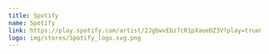 ```yaml
---
title: Spotify
name: Spotify
link: https://play.spotify.com/artist/2JgbwvEbz7cR1pXaoeDZ3V?play=true&utm_source=open.spotify.com&utm_medium=open
logo: img/stores/Spotify_logo.svg.png
---
```


